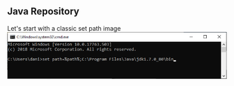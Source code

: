 ## Java Repository
Let's start with a classic set path image<br />
<img src="images/java-set-path.png" alt="" width="709px">
